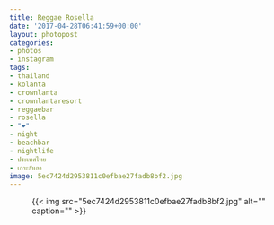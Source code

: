 ```yaml
---
title: Reggae Rosella
date: '2017-04-28T06:41:59+00:00'
layout: photopost
categories:
- photos
- instagram
tags:
- thailand
- kolanta
- crownlanta
- crownlantaresort
- reggaebar
- rosella
- "❤️"
- night
- beachbar
- nightlife
- ประเทศไทย
- เกาะลันตา
image: 5ec7424d2953811c0efbae27fadb8bf2.jpg
---
```


<figure class="photo photo--square">
  {{< img src="5ec7424d2953811c0efbae27fadb8bf2.jpg" alt="" caption="" >}}

</figure>




